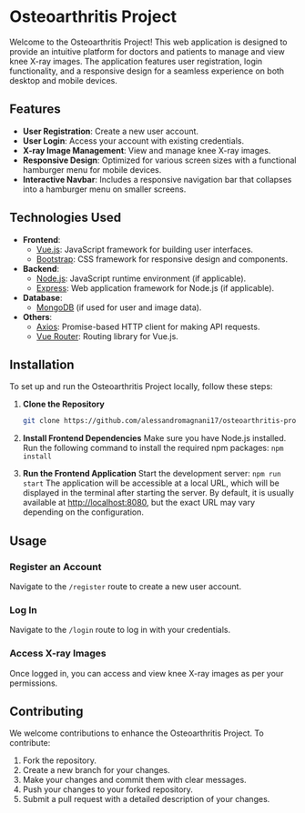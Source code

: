 # Osteoarthritis Project

Welcome to the Osteoarthritis Project! This web application is designed to provide an intuitive platform for doctors and patients to manage and view knee X-ray images. The application features user registration, login functionality, and a responsive design for a seamless experience on both desktop and mobile devices.

## Features

- **User Registration**: Create a new user account.
- **User Login**: Access your account with existing credentials.
- **X-ray Image Management**: View and manage knee X-ray images.
- **Responsive Design**: Optimized for various screen sizes with a functional hamburger menu for mobile devices.
- **Interactive Navbar**: Includes a responsive navigation bar that collapses into a hamburger menu on smaller screens.

## Technologies Used

- **Frontend**: 
  - [Vue.js](https://vuejs.org/): JavaScript framework for building user interfaces.
  - [Bootstrap](https://getbootstrap.com/): CSS framework for responsive design and components.
- **Backend**: 
  - [Node.js](https://nodejs.org/): JavaScript runtime environment (if applicable).
  - [Express](https://expressjs.com/): Web application framework for Node.js (if applicable).
- **Database**: 
  - [MongoDB](https://www.mongodb.com/) (if used for user and image data).
- **Others**: 
  - [Axios](https://axios-http.com/): Promise-based HTTP client for making API requests.
  - [Vue Router](https://router.vuejs.org/): Routing library for Vue.js.

## Installation

To set up and run the Osteoarthritis Project locally, follow these steps:

1. **Clone the Repository**

   ```bash
   git clone https://github.com/alessandromagnani17/osteoarthritis-project.git```

2. **Install Frontend Dependencies**
   Make sure you have Node.js installed. Run the following command to install the required npm packages:
  ```npm install```

3. **Run the Frontend Application**
   Start the development server:
  ```npm run start```
The application will be accessible at a local URL, which will be displayed in the terminal after starting the server. By default, it is usually available at [http://localhost:8080](http://localhost:8080), but the exact URL may vary depending on the configuration.

## Usage

### Register an Account

Navigate to the `/register` route to create a new user account.

### Log In

Navigate to the `/login` route to log in with your credentials.

### Access X-ray Images

Once logged in, you can access and view knee X-ray images as per your permissions.

## Contributing

We welcome contributions to enhance the Osteoarthritis Project. To contribute:

1. Fork the repository.
2. Create a new branch for your changes.
3. Make your changes and commit them with clear messages.
4. Push your changes to your forked repository.
5. Submit a pull request with a detailed description of your changes.

